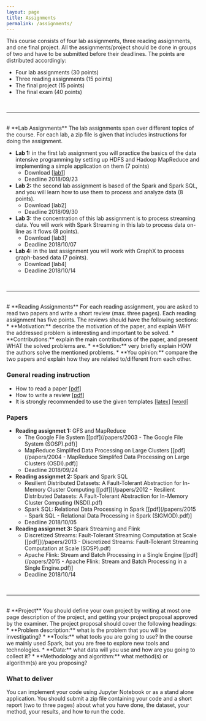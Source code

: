 ```yaml
---
layout: page
title: Assignments
permalink: /assignments/
---
```

This course consists of four lab assignments, three reading assignments, and one final project. All the assignments/project should be done in groups of two and have to be submitted before their deadlines. The points are distributed accordingly:
<ul>
<li>Four lab assignments (30 points)</li>
<li>Three reading assignments (15 points)</li>
<li>The final project (15 points)</li>
<li>The final exam (40 points)</li>
</ul>

<br>
<hr>
<br>
# **Lab Assignments**
The lab assignments span over different topics of the course. For each lab, a zip file is given that includes instructions for doing the assignment.

* **Lab 1:** in the first lab assignment you will practice the basics of the data intensive programming by setting up HDFS and Hadoop MapReduce and implementing a simple application on them (7 points)
  - Download [[lab1](https://www.dropbox.com/s/whu2b7s5dhp3skw/lab1.zip?dl=0)]
  - Deadline 2018/09/23
* **Lab 2:** the second lab assignment is based of the Spark and Spark SQL, and you will learn how to use them to process and analyze data (8 points).
  - Download [lab2]
  - Deadline 2018/09/30
* **Lab 3:** the concentration of this lab assignment is to process streaming data. You will work with Spark Streaming in this lab to process data on-line as it flows (8 points).
  - Download [lab3]
  - Deadline 2018/10/07
* **Lab 4:** in the last assignment you will work with GraphX to process graph-based data (7 points).
  - Download [lab4]
  - Deadline 2018/10/14

<br>
<hr>
<br>
# **Reading Assignments**
For each reading assignment, you are asked to read two papers and write a short review (max. three pages). Each reading assignment has five points. The reviews should have the following sections:
* **Motivation:** describe the motivation of the paper, and explain WHY the addressed problem is interesting and important to be solved.
* **Contributions:** explain the main contributions of the paper, and present WHAT the solved problems are.
* **Solution:** very briefly explain HOW the authors solve the mentioned problems.
* **You opinion:** compare the two papers and explain how they are related to/different from each other.

### General reading instruction
* How to read a paper [[pdf](/papers/paper-reading.pdf)]
* How to write a review [[pdf](/papers/review-writing.pdf)]
* It is strongly recommended to use the given templates [[latex](/papers/latex_template.tex)] [[word](/papers/word_template.doc)]

### Papers
* **Reading assignmet 1:** GFS and MapReduce
  - The Google File System [[pdf](/papers/2003 - The Google File System (SOSP).pdf)]
  - MapReduce Simplifed Data Processing on Large Clusters [[pdf](/papers/2004 - MapReduce  Simplifed Data Processing on Large Clusters (OSDI).pdf)]
  - Deadline 2018/09/24
* **Reading assignmet 2:** Spark and Spark SQL
  - Resilient Distributed Datasets: A Fault-Tolerant Abstraction for In-Memory Cluster Computing [[pdf]](/papers/2012 - Resilient Distributed Datasets: A Fault-Tolerant Abstraction for In-Memory Cluster Computing (NSDI).pdf)
  - Spark SQL: Relational Data Processing in Spark [[pdf](/papers/2015 - Spark SQL - Relational Data Processing in Spark (SIGMOD).pdf)]
  - Deadline 2018/10/05
* **Reading assignmet 3:** Spark Streaming and Flink
  - Discretized Streams: Fault-Tolerant Streaming Computation at Scale [[pdf]](/papers/2013 - Discretized Streams: Fault-Tolerant Streaming Computation at Scale (SOSP).pdf)
  - Apache Flink: Stream and Batch Processing in a Single Engine [[pdf](/papers/2015 - Apache Flink: Stream and Batch Processing in a Single Engine.pdf)]
  - Deadline 2018/10/14
<br>
<hr>
<br>
# **Project**
You should define your own project by writing at most one page description of the project, and getting your project proposal approved by the examiner. The project proposal should cover the following headings:
* **Problem description:** what is the problem that you will be investigating?
* **Tools:** what tools you are going to use? In the course we mainly used Spark, but you are free to explore new tools and technologies.
* **Data:** what data will you use and how are you going to collect it? 
* **Methodology and algorithm:** what method(s) or algorithm(s) are you proposing? 

### What to deliver
You can implement your code using Jupyter Notebook or as a stand alone application. You should submit a zip file containing your code and a short report (two to three pages) about what you have done, the dataset, your method, your results, and how to run the code.
